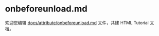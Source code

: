 onbeforeunload.md
===

欢迎您编辑 <a target="__blank" href="https://github.com/jaywcjlove/html-tutorial/blob/master/docs/attribute/onbeforeunload.md">docs/attribute/onbeforeunload.md</a> 文件，共建 HTML Tutorial 文档。